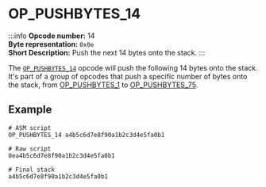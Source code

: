 # OP_PUSHBYTES_14
:::info
**Opcode number:** 14  
**Byte representation:** `0x0e`  
**Short Description:** Push the next 14 bytes onto the stack. 
:::

The [`OP_PUSHBYTES_14`](./OP_PUSHBYTES_14.md) opcode will push the following 14 bytes onto the stack. It's part of a group of opcodes that push a specific number of bytes onto the stack, from [OP_PUSHBYTES_1](./OP_PUSHBYTES_1.md) to [OP_PUSHBYTES_75](./OP_PUSHBYTES_75.md).

## Example
```shell
# ASM script
OP_PUSHBYTES_14 a4b5c6d7e8f90a1b2c3d4e5fa0b1

# Raw script
0ea4b5c6d7e8f90a1b2c3d4e5fa0b1

# Final stack
a4b5c6d7e8f90a1b2c3d4e5fa0b1
```
